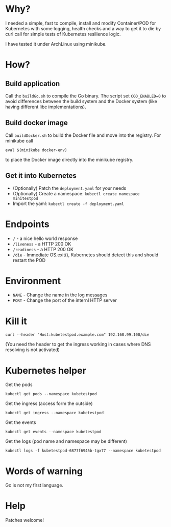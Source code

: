 # Why?

I needed a simple, fast to compile, install and modify Container/POD for Kubernetes
with some logging, health checks and a way to get it to die by curl call for
simple tests of Kubernetes resilience logic.

I have tested it under ArchLinux using minikube.

# How?

## Build application

Call the `buildGo.sh` to compile the Go binary. The script set `CGO_ENABLED=0`
to avoid differences between the build system and the Docker system (like having
different libc implementations).

## Build docker image

Call `buildDocker.sh` to build the Docker file and move into the registry. For minikube
call 

```shell script
eval $(minikube docker-env)
```

to place the Docker image directly into the minikube registry.

## Get it into Kubernetes

* (Optionally) Patch the `deployment.yaml` for your needs
* (Optionally) Create a namespace: `kubectl create namespace minitestpod`
* Import the yaml: `kubectl create -f deployment.yaml`


# Endpoints

* `/` - a nice hello world response
* `/liveness` - a HTTP 200 OK
* `/readiness` - a HTTP 200 OK
* `/die` - Immediate OS.exit(), Kubernetes should detect this and should restart the POD

# Environment

* `NAME` - Change the name in the log messages
* `PORT` - Change the port of the internl HTTP server

# Kill it

```shell script
curl --header "Host:kubetestpod.example.com" 192.168.99.100/die
```

(You need the header to get the ingress working in cases where DNS resolving is not
activated)

# Kubernetes helper

Get the pods

```shell script
kubectl get pods --namespace kubetestpod
```

Get the ingress (access form the outside)

```shell script
kubectl get ingress --namespace kubetestpod
```

Get the events

```shell script
kubectl get events --namespace kubetestpod
```

Get the logs (pod name and namespace may be different)

```shell script
kubectl logs -f kubetestpod-6877f6945b-tgx77 --namespace kubetestpod
```

# Words of warning

Go is not my first language.

# Help

Patches welcome!